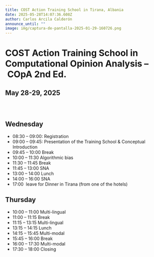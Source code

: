 ```yaml
---
title: COST Action Training School in Tirana, Albania
date: 2025-05-28T14:07:36.608Z
author: Carlos Arcila Calderón
announce_until: ""
image: img/captura-de-pantalla-2025-01-29-160726.png
---
```

# **COST Action Training School in Computational Opinion Analysis – COpA** 2nd Ed.

## **May 28-29, 2025** 

##  

 ﻿

## Wednesday

* 08:30 – 09:00: Registration 
* 09:00 – 09:45: Presentation of the Training School & Conceptual Introduction
* 09:45 – 10:00 Break
* 10:00 – 11:30 Algorithmic bias
* 11:30 – 11:45 Break
* 11:45 – 13:00 SNA
* 13:00 – 14:00 Lunch
* 14:00 – 16:00 SNA
* 17:00  leave for Dinner in Tirana (from one of the hotels)﻿

## Thursday

* 10:00 – 11:00 Multi-lingual
* 11:00 – 11:15 Break
* 11:15 – 13:15 Multi-lingual
* 13:15 – 14:15 Lunch
* 14:15 – 15:45 Multi-modal
* 15:45 – 16:00 Break
* 16:00 – 17:30 Multi-modal
* 17:30 – 18:00 Closing